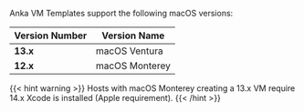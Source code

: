 ---
---

Anka VM Templates support the following macOS versions:

| Version Number | Version Name |
| --- | --- |
| **13.x** | macOS Ventura |
| **12.x** | macOS Monterey |

{{< hint warning >}}
Hosts with macOS Monterey creating a 13.x VM require 14.x Xcode is installed (Apple requirement).
{{< /hint >}}
